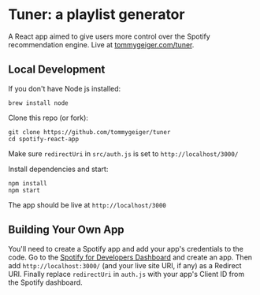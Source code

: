 # Tuner: a playlist generator

A React app aimed to give users more control over the Spotify recommendation engine. Live at [tommygeiger.com/tuner](https://tommygeiger.com/tuner).

## Local Development

If you don't have Node js installed:
```
brew install node
```

Clone this repo (or fork):
```
git clone https://github.com/tommygeiger/tuner
cd spotify-react-app
```

Make sure `redirectUri` in `src/auth.js` is set to `http://localhost/3000/`

Install dependencies and start:
```
npm install
npm start
```

The app should be live at `http://localhost/3000`

## Building Your Own App

You'll need to create a Spotify app and add your app's credentials to the code. Go to the [Spotify for Developers Dashboard](https://developer.spotify.com/dashboard/) and create an app. Then add `http://localhost:3000/` (and your live site URI, if any) as a Redirect URI. Finally replace `redirectUri` in `auth.js` with your app's Client ID from the Spotify dashboard.
